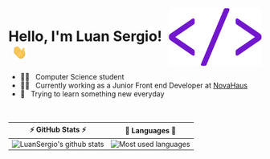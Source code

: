 <img src="images/tag.png" width="185px" align ="right">

# Hello, I'm Luan Sergio! &nbsp;<img src="images/hi.gif" width="30px">
- 👨‍🎓 &nbsp; Computer Science student <br>
- 👨‍💻 &nbsp; Currently working as a Junior Front end Developer at [NovaHaus](https://novahaus.com.br/)<br>
- 📕 &nbsp; Trying to learn something new everyday <br>
<br><br>

⚡ GitHub Stats ⚡            |  🤖 Languages 🤖
:-------------------------:|:-------------------------:
![LuanSergio's github stats](https://github-readme-stats.vercel.app/api?username=LuanSergio&hide=contribs,prs&show_icons=true&count_private=true&theme=tokyonight&bg_color=ffffff00&hide_border=tru) | ![Most used languages](https://github-readme-stats.vercel.app/api/top-langs/?username=LuanSergio&theme=tokyonight&bg_color=ffffff00&hide_border=tru)



